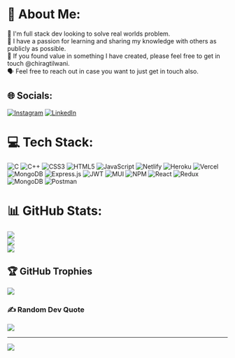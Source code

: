 # 💫 About Me:
🔭 I'm full stack dev looking to solve real worlds problem.<br>👥 I have a passion for learning and sharing my knowledge with others as publicly as possible.<br>🤝 If you found value in something I have created, please feel free to get in touch @chiragtilwani.<br>🗣️ Feel free to reach out in case you want to just get in touch also.


## 🌐 Socials:
[![Instagram](https://img.shields.io/badge/Instagram-%23E4405F.svg?logo=Instagram&logoColor=white)](https://instagram.com/https://www.instagram.com/chirag_tilwani/) [![LinkedIn](https://img.shields.io/badge/LinkedIn-%230077B5.svg?logo=linkedin&logoColor=white)](https://linkedin.com/in/chirag-tilwani-482a84205) 

# 💻 Tech Stack:
![C](https://img.shields.io/badge/c-%2300599C.svg?style=plastic&logo=c&logoColor=white) ![C++](https://img.shields.io/badge/c++-%2300599C.svg?style=plastic&logo=c%2B%2B&logoColor=white) ![CSS3](https://img.shields.io/badge/css3-%231572B6.svg?style=plastic&logo=css3&logoColor=white) ![HTML5](https://img.shields.io/badge/html5-%23E34F26.svg?style=plastic&logo=html5&logoColor=white) ![JavaScript](https://img.shields.io/badge/javascript-%23323330.svg?style=plastic&logo=javascript&logoColor=%23F7DF1E) ![Netlify](https://img.shields.io/badge/netlify-%23000000.svg?style=plastic&logo=netlify&logoColor=#00C7B7) ![Heroku](https://img.shields.io/badge/heroku-%23430098.svg?style=plastic&logo=heroku&logoColor=white) ![Vercel](https://img.shields.io/badge/vercel-%23000000.svg?style=plastic&logo=vercel&logoColor=white) ![MongoDB](https://img.shields.io/badge/MongoDB-%234ea94b.svg?style=plastic&logo=mongodb&logoColor=white) ![Express.js](https://img.shields.io/badge/express.js-%23404d59.svg?style=plastic&logo=express&logoColor=%2361DAFB) ![JWT](https://img.shields.io/badge/JWT-black?style=plastic&logo=JSON%20web%20tokens) ![MUI](https://img.shields.io/badge/MUI-%230081CB.svg?style=plastic&logo=material-ui&logoColor=white) ![NPM](https://img.shields.io/badge/NPM-%23000000.svg?style=plastic&logo=npm&logoColor=white) ![React](https://img.shields.io/badge/react-%2320232a.svg?style=plastic&logo=react&logoColor=%2361DAFB) ![Redux](https://img.shields.io/badge/redux-%23593d88.svg?style=plastic&logo=redux&logoColor=white) ![MongoDB](https://img.shields.io/badge/MongoDB-%234ea94b.svg?style=plastic&logo=mongodb&logoColor=white) ![Postman](https://img.shields.io/badge/Postman-FF6C37?style=plastic&logo=postman&logoColor=white)
# 📊 GitHub Stats:
![](https://github-readme-stats.vercel.app/api?username=chiragtilwani&theme=dark&hide_border=false&include_all_commits=true&count_private=true)<br/>
![](https://github-readme-streak-stats.herokuapp.com/?user=chiragtilwani&theme=dark&hide_border=false)<br/>
![](https://github-readme-stats.vercel.app/api/top-langs/?username=chiragtilwani&theme=dark&hide_border=false&include_all_commits=true&count_private=true&layout=compact)

## 🏆 GitHub Trophies
![](https://github-profile-trophy.vercel.app/?username=chiragtilwani&theme=onedark&no-frame=false&no-bg=false&margin-w=4)

### ✍️ Random Dev Quote
![](https://quotes-github-readme.vercel.app/api?type=horizontal&theme=radical)

---
[![](https://visitcount.itsvg.in/api?id=chiragtilwani&icon=2&color=0)](https://visitcount.itsvg.in)

<!-- Proudly created with GPRM ( https://gprm.itsvg.in ) -->
